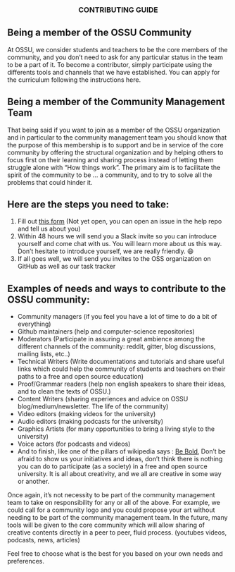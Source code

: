 <h3 align="center">CONTRIBUTING GUIDE</h3>

## Being a member of the OSSU Community

At OSSU, we consider students and teachers to be the core members of the community, and you don’t need to ask for any particular status in the team to be a part of it. To become a contributor, simply participate using the differents tools and channels that we have established. You can apply for the curriculum following the instructions here.

## Being a member of the Community Management Team

That being said if you want to join as a member of the OSSU organization and in particular to the community management team you should know that the purpose of this membership is to support and be in service of the core community by offering the structural organization and by helping others to focus first on their learning and sharing process instead of letting them struggle alone with “How things work”. The primary aim is to facilitate the spirit of the community to be ... a community, and to try to solve all the problems that could hinder it.

## Here are the steps you need to take:

1. Fill out [this form](#) (Not yet open, you can open an issue in the help repo and tell us about you)
2. Within 48 hours we will send you a Slack invite so you can introduce yourself and come chat with us. You will learn more about us this way. Don’t hesitate to introduce yourself, we are really friendly. :smile:
3. If all goes well, we will send you invites to the OSS organization on GitHub as well as our task tracker

## Examples of needs and ways to contribute to the OSSU community:

* Community managers (if you feel you have a lot of time to do a bit of everything)
* Github maintainers (help and computer-science repositories)
* Moderators (Participate in assuring a great ambience among the different channels of the community: reddit, gitter, blog discussions, mailing lists, etc..)
* Technical Writers (Write documentations and tutorials and share useful links which could help the community of students and teachers on their paths to a free and open source education)
* Proof/Grammar readers (help non english speakers to share their ideas, and to clean the texts of OSSU.)
* Content Writers (sharing experiences and advice on OSSU blog/medium/newsletter. The life of the community)
* Video editors (making videos for the university)
* Audio editors (making podcasts for the university)
* Graphics Artists (for many opportunities to bring a living style to the university)
* Voice actors (for podcasts and videos)
* And to finish, like one of the pillars of wikipedia says : [Be Bold](https://en.wikipedia.org/wiki/Wikipedia:Be_bold), Don’t be afraid to show us your initiatives and ideas, don’t think there is nothing you can do to participate (as a society) in a free and open source university. It is all about creativity, and we all are creative in some way or another.

Once again, it’s not necessity to be part of the community management team to take on responsibility for any or all of the above. For example, we could call for a community logo and you could propose your art without needing to be part of the community management team. In the future, many tools will be given to the core community which will allow sharing of creative contents directly in a peer to peer, fluid process. (youtubes videos, podcasts, news, articles)

Feel free to choose what is the best for you based on your own needs and preferences.
